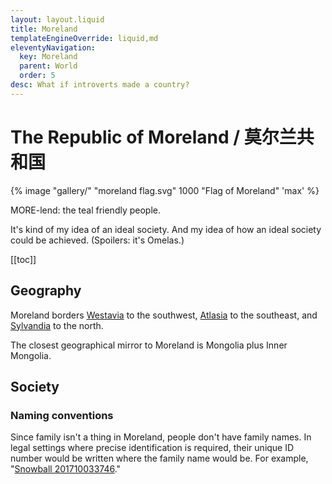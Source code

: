 ```yaml
---
layout: layout.liquid
title: Moreland
templateEngineOverride: liquid,md
eleventyNavigation:
  key: Moreland
  parent: World
  order: 5
desc: What if introverts made a country?
---
```


# The Republic of Moreland / 莫尔兰共和国

{% image "gallery/" "moreland flag.svg" 1000 "Flag of Moreland" 'max' %}

MORE-lend: the teal friendly people.

It's kind of my idea of an ideal society. And my idea of how an ideal society could be achieved. (Spoilers: it's Omelas.)

[[toc]]

## Geography

Moreland borders [Westavia](/world/westavia/) to the southwest, [Atlasia](/world/atlasia/) to the southeast, and [Sylvandia](/world/sylvandia/) to the north.

The closest geographical mirror to Moreland is Mongolia plus Inner Mongolia.

## Society

### Naming conventions

Since family isn't a thing in Moreland, people don't have family names. In legal settings where precise identification is required, their unique ID number would be written where the family name would be. For example, "[Snowball 201710033746](/characters/snowball/)."
